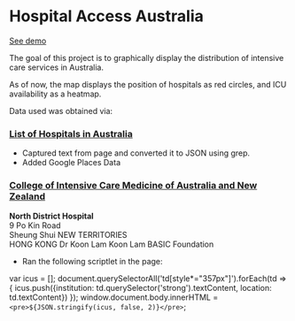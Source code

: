 # Hospital Access Australia

[See demo](http://loewald.com/hospital-access-australia/)

The goal of this project is to graphically display the distribution of intensive care services in Australia.

As of now, the map displays the position of hospitals as red circles, and ICU availability as a heatmap.

Data used was obtained via:

### [List of Hospitals in Australia](https://en.wikipedia.org/wiki/List_of_hospitals_in_Australia)

- Captured text from page and converted it to JSON using grep.
- Added Google Places Data

### [College of Intensive Care Medicine of Australia and New Zealand](https://www.cicm.org.au/Hospitals/Accredited-Sites-Accordion/Accredited-Units#Classifications)

<td style="width:357px;"><strong>North District Hospital</strong><br />
      9 Po Kin Road<br />
      Sheung Shui NEW TERRITORIES<br />
      HONG KONG</td>
      <td style="width:94px;">Dr Koon Lam</td>
      <td style="width:113px;">Koon Lam</td>
      <td style="width:85px;">BASIC</td>
      <td style="width:95px;">Foundation</td>


- Ran the following scriptlet in the page:

var icus = [];
document.querySelectorAll('td[style*="357px"]').forEach(td => {
  icus.push({institution: td.querySelector('strong').textContent, location: td.textContent})
});
window.document.body.innerHTML = `<pre>${JSON.stringify(icus, false, 2)}</pre>`;
